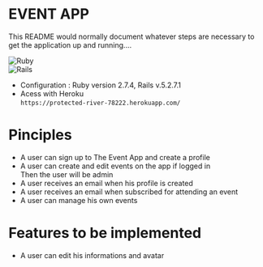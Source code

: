 # EVENT APP  

This README would normally document whatever steps are necessary to get the
application up and running....

![Ruby](https://img.shields.io/badge/ruby-%23CC342D.svg?style=for-the-badge&logo=ruby&logoColor=white)  
![Rails](https://img.shields.io/badge/rails-%23CC0000.svg?style=for-the-badge&logo=ruby-on-rails&logoColor=white) 

* Configuration : Ruby version 2.7.4, Rails v.5.2.7.1  
* Acess with Heroku  
 `https://protected-river-78222.herokuapp.com/`


# Pinciples

* A user can sign up to The Event App and create a profile
* A user can create and edit events on the app if logged in  
   Then the user will be admin
* A user receives an email when his profile is created
* A user receives an email when subscribed for attending an event
* A user can manage his own events


# Features to be implemented
* A user can edit his informations and avatar
